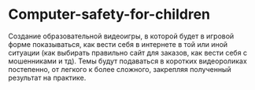 # Computer-safety-for-children
Создание образовательной видеоигры, в которой будет в игровой форме показываться, как вести себя в интернете в той или иной ситуации (как выбирать правильно сайт для заказов, как вести себя с мошенниками и тд). Темы будут подаваться в коротких видеороликах постепенно, от легкого к более сложного, закрепляя полученный результат на практике.
